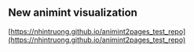 ## New animint visualization
[https://nhintruong.github.io/animint2pages_test_repo](https://nhintruong.github.io/animint2pages_test_repo)


